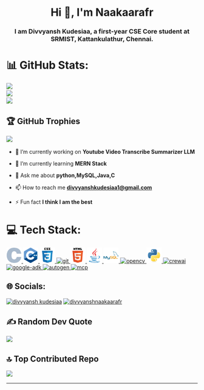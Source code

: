 <h1 align="center">Hi 👋, I'm Naakaarafr</h1>
<h3 align="center">I am Divvyansh Kudesiaa, a first-year CSE Core student at SRMIST, Kattankulathur, Chennai.</h3>

# 📊 GitHub Stats:
![](https://github-readme-stats.vercel.app/api?username=naakaarafr&theme=dark&hide_border=false&include_all_commits=false&count_private=false)<br/>
![](https://nirzak-streak-stats.vercel.app/?user=naakaarafr&theme=dark&hide_border=false)<br/>
![](https://github-readme-stats.vercel.app/api/top-langs/?username=naakaarafr&theme=dark&hide_border=false&include_all_commits=false&count_private=false&layout=compact)

## 🏆 GitHub Trophies
![](https://github-profile-trophy.vercel.app/?username=naakaarafr&theme=radical&no-frame=false&no-bg=true&margin-w=4)


- 🔭 I’m currently working on **Youtube Video Transcribe Summarizer LLM**

- 🌱 I’m currently learning **MERN Stack**

- 💬 Ask me about **python,MySQL,Java,C**

- 📫 How to reach me **divvyanshkudesiaa1@gmail.com**

- ⚡ Fun fact **I think I am the best**


# 💻 Tech Stack:
<p align="left"> 
  <a href="https://www.cprogramming.com/" target="_blank" rel="noreferrer"> 
    <img src="https://raw.githubusercontent.com/devicons/devicon/master/icons/c/c-original.svg" alt="c" width="40" height="40"/> 
  </a>  
  <a href="https://isocpp.org/" target="_blank" rel="noreferrer"> 
    <img src="https://raw.githubusercontent.com/devicons/devicon/master/icons/cplusplus/cplusplus-original.svg" alt="cplusplus" width="40" height="40">
  </a>  
  <a href="https://www.w3schools.com/css/" target="_blank" rel="noreferrer"> 
    <img src="https://raw.githubusercontent.com/devicons/devicon/master/icons/css3/css3-original-wordmark.svg" alt="css3" width="40" height="40"/> 
  </a> 
  <a href="https://git-scm.com/" target="_blank" rel="noreferrer"> 
    <img src="https://www.vectorlogo.zone/logos/git-scm/git-scm-icon.svg" alt="git" width="40" height="40"/> 
  </a> 
  <a href="https://www.w3.org/html/" target="_blank" rel="noreferrer"> 
    <img src="https://raw.githubusercontent.com/devicons/devicon/master/icons/html5/html5-original-wordmark.svg" alt="html5" width="40" height="40"/> 
  </a> 
  <a href="https://www.java.com" target="_blank" rel="noreferrer"> 
    <img src="https://raw.githubusercontent.com/devicons/devicon/master/icons/java/java-original.svg" alt="java" width="40" height="40"/> 
  </a> 
  <a href="https://www.mysql.com/" target="_blank" rel="noreferrer"> 
    <img src="https://raw.githubusercontent.com/devicons/devicon/master/icons/mysql/mysql-original-wordmark.svg" alt="mysql" width="40" height="40"/> 
  </a> 
  <a href="https://opencv.org/" target="_blank" rel="noreferrer"> 
    <img src="https://www.vectorlogo.zone/logos/opencv/opencv-icon.svg" alt="opencv" width="40" height="40"/> 
  </a> 
  <a href="https://www.python.org" target="_blank" rel="noreferrer"> 
    <img src="https://raw.githubusercontent.com/devicons/devicon/master/icons/python/python-original.svg" alt="python" width="40" height="40"/> 
  </a>
  <a href="https://www.crewai.com/" target="_blank" rel="noreferrer"> 
    <img src="https://avatars.githubusercontent.com/u/170677839?s=200&v=4" alt="crewai" width="40" height="40"/> 
  </a>
  <a href="https://google.github.io/adk-docs/" target="_blank" rel="noreferrer"> 
    <img src="https://img.shields.io/badge/Google-ADK-4285F4?style=flat&logo=google&logoColor=white" alt="google-adk" width="40" height="40"/> 
  </a>
  <a href="https://microsoft.github.io/autogen/" target="_blank" rel="noreferrer"> 
    <img src="https://www.vectorlogo.zone/logos/microsoft/microsoft-icon.svg" alt="autogen" width="40" height="40"/> 
  </a>
  <a href="https://modelcontextprotocol.io/" target="_blank" rel="noreferrer"> 
    <img src="https://github.com/modelcontextprotocol.png" alt="mcp" width="40" height="40"/> 
  </a>
</p>

## 🌐 Socials:
<p align="left">
<a href="www.linkedin.com/in/divvyansh-kudesiaa-3440a431b" target="blank"><img align="center" src="https://raw.githubusercontent.com/rahuldkjain/github-profile-readme-generator/master/src/images/icons/Social/linked-in-alt.svg" alt="divvyansh kudesiaa" height="30" width="40" /></a>
<a href="https://instagram.com/divvyanshnaakaarafr" target="blank"><img align="center" src="https://raw.githubusercontent.com/rahuldkjain/github-profile-readme-generator/master/src/images/icons/Social/instagram.svg" alt="divvyanshnaakaarafr" height="30" width="40" /></a>
</p>

## ✍️ Random Dev Quote
![](https://quotes-github-readme.vercel.app/api?type=horizontal&theme=radical)

## 🔝 Top Contributed Repo
![](https://github-contributor-stats.vercel.app/api?username=naakaarafr&limit=5&theme=dark&combine_all_yearly_contributions=true)

---






<!-- Proudly created with GPRM ( https://gprm.itsvg.in ) -->




